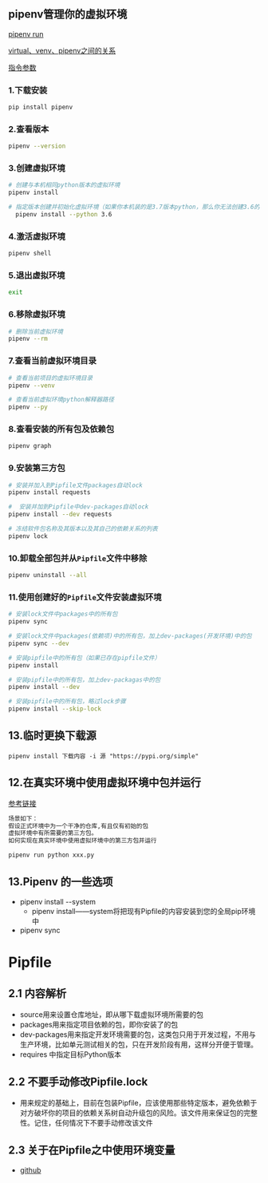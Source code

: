 ## pipenv管理你的虚拟环境

[pipenv run](https://www.jianshu.com/p/d06684101a3d)

[virtual、venv、pipenv之间的关系](https://blog.csdn.net/weixin_40922744/article/details/103721870?ops_request_misc=%257B%2522request%255Fid%2522%253A%2522164869285716782246412791%2522%252C%2522scm%2522%253A%252220140713.130102334.pc%255Fall.%2522%257D&request_id=164869285716782246412791&biz_id=0&utm_medium=distribute.pc_search_result.none-task-blog-2~all~first_rank_ecpm_v1~rank_v31_ecpm-1-103721870.142^v5^pc_search_result_control_group,143^v6^control&utm_term=pipenv+%E5%92%8C+virtualenv+%E4%B9%8B%E9%97%B4%E7%9A%84%E5%85%B3%E7%B3%BB&spm=1018.2226.3001.4187)

[指令参数](https://www.cnblogs.com/anand-sun/p/14393461.html)

### 1.下载安装

```bash
pip install pipenv
```

### 2.查看版本

```bash
pipenv --version
```

### 3.创建虚拟环境

```bash
# 创建与本机相同python版本的虚拟环境
pipenv install

# 指定版本创建并初始化虚拟环境（如果你本机装的是3.7版本python，那么你无法创建3.6的虚拟环境，巨坑）
  pipenv install --python 3.6
```

### 4.激活虚拟环境

```bash
pipenv shell
```

### 5.退出虚拟环境

```bash
exit
```

### 6.移除虚拟环境

```bash
# 删除当前虚拟环境
pipenv --rm
```

### 7.查看当前虚拟环境目录

```bash
# 查看当前项目的虚拟环境目录
pipenv --venv

# 查看当前虚拟环境python解释器路径
pipenv --py
```

### 8.查看安装的所有包及依赖包

```bash
pipenv graph
```

### 9.安装第三方包

```bash
# 安装并加入到Pipfile文件packages自动lock
pipenv install requests

#  安装并加到Pipfile中dev-packages自动lock
pipenv install --dev requests

# 冻结软件包名称及其版本以及其自己的依赖关系的列表
pipenv lock
```

### 10.卸载全部包并从`Pipfile`文件中移除

```bash
pipenv uninstall --all
```

### 11.使用创建好的`Pipfile`文件安装虚拟环境

```bash
# 安装lock文件中packages中的所有包
pipenv sync

# 安装lock文件中packages(依赖项)中的所有包，加上dev-packages(开发环境)中的包
pipenv sync --dev

# 安装pipfile中的所有包（如果已存在pipfile文件）
pipenv install

# 安装pipfile中的所有包，加上dev-packagas中的包
pipenv install --dev

# 安装pipfile中的所有包，略过lock步骤
pipenv install --skip-lock
```

## 13.临时更换下载源

```
pipenv install 下载内容 -i 源 "https://pypi.org/simple"
```



## 12.在真实环境中使用虚拟环境中包并运行

[参考链接](https://blog.csdn.net/wzp7081/article/details/111503711?ops_request_misc=%257B%2522request%255Fid%2522%253A%2522164869350016782089399042%2522%252C%2522scm%2522%253A%252220140713.130102334.pc%255Fall.%2522%257D&request_id=164869350016782089399042&biz_id=0&utm_medium=distribute.pc_search_result.none-task-blog-2~all~first_rank_ecpm_v1~rank_v31_ecpm-1-111503711.142^v5^pc_search_result_control_group,143^v6^control&utm_term=pipenv+run+xxx+package+all+&spm=1018.2226.3001.4187)

```python
场景如下：
假设正式环境中为一个干净的仓库,有且仅有初始的包
虚拟环境中有所需要的第三方包。
如何实现在真实环境中使用虚拟环境中的第三方包并运行

pipenv run python xxx.py
```

## 13.Pipenv 的一些选项

- pipenv install --system
  - pipenv install——system将把现有Pipfile的内容安装到您的全局pip环境中
- pipenv sync

# Pipfile

## 2.1 内容解析

- source用来设置仓库地址，即从哪下载虚拟环境所需要的包
- packages用来指定项目依赖的包，即你安装了的包
- dev-packages用来指定开发环境需要的包，这类包只用于开发过程，不用与生产环境，比如单元测试相关的包，只在开发阶段有用，这样分开便于管理。
- requires 中指定目标Python版本

## 2.2  不要手动修改Pipfile.lock

- 用来规定的基础上，目前在包装Pipfile，应该使用那些特定版本，避免依赖于对方破坏你的项目的依赖关系树自动升级包的风险。该文件用来保证包的完整性。记住，任何情况下不要手动修改该文件		



##  2.3 关于在Pipfile之中使用环境变量

- [github](https://github.com/pypa/pipfile/pull/105)